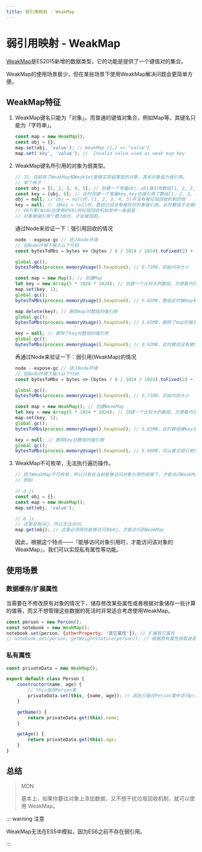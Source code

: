 ```yaml
---
title: 弱引用映射 - WeakMap
---
```


# 弱引用映射 - WeakMap

[WeakMap](https://developer.mozilla.org/zh-CN/docs/Web/JavaScript/Reference/Global_Objects/WeakMap)是ES2015新增的数据类型，它的功能是提供了一个键值对的集合。

WeakMap的使用场景极少，但在某些场景下使用WeakMap解决问题会更简单方便。

## WeakMap特征

1. WeakMap键名只能为「对象」。而普通的键值对集合，例如Map等，其键名只能为「字符串」。

   ```js
   const map = new WeakMap();
   const obj = {};
   map.set(obj, 'value'); // WeakMap {{…} => "value"}
   map.set('key', 'value'); //  Invalid value used as weak map key
   ```

2. WeakMap键名所引用的对象为弱类型。

   ```js
   // JS，目前除了WeakMap和WeakSet能够实现弱类型的对象，其余对象皆为强引用。
   // 举个例子
   const obj = [1, 2, 3, 4, 5]; // 创建一个常量obj，obj强引用数组[1, 2, 3, 4, 5]
   const key = [obj, 6]; // 此时创建一个常量key,key也强引用了数组[1, 2, 3, 4, 5]
   obj = null; // obj = null时，[1, 2, 3, 4, 5]并没有被垃圾回收机制回收
   key = null; // 当key = null时，数组已经没有被任何对象强引用，此时数组才会被垃圾回收机制回收
   // V8引擎(Node也使用的V8)的垃圾回收机制其中一条就是：
   // 对象被强引用个数为0时，才会被回收。
   ```

   通过Node来验证一下：强引用回收的情况

   ```js
   node --expose-gc // 进入Node环境
   // 在Node环境下输入以下代码
   const bytesToMbs = bytes => (bytes / 8 / 1024 / 1024).toFixed(2) + 'MB';
   
   global.gc();
   bytesToMbs(process.memoryUsage().heapUsed); // 0.71MB，初始内存大小
   
   const map = new Map(); // 创建Map
   let key = new Array(5 * 1024 * 1024); // 创建一个比较大的数组，方便看内存变化
   map.set(key, 1);
   global.gc();
   bytesToMbs(process.memoryUsage().heapUsed); // 5.65MB，数组此时被map和key同时强引用
   
   map.delete(key); // 删除map对数组的强引用
   global.gc();
   bytesToMbs(process.memoryUsage().heapUsed); // 5.65MB，删除了map的强引用，但是内存并没有减少
   
   key = null; // 删除了key对数组的强引用
   global.gc();
   bytesToMbs(process.memoryUsage().heapUsed); // 0.62MB，此时数组没有被任何变量强引用，所以回收
   ```

   再通过Node来验证一下：弱引用(WeakMap)的情况

   ```js
   node --expose-gc // 进入Node环境
   // 在Node环境下输入以下代码
   const bytesToMbs = bytes => (bytes / 8 / 1024 / 1024).toFixed(2) + 'MB';
   
   global.gc();
   bytesToMbs(process.memoryUsage().heapUsed); // 0.71MB，初始内存大小
   
   const map = new WeakMap(); // 创建WeakMap
   let key = new Array(5 * 1024 * 1024); // 创建一个比较大的数组，方便看内存变化
   map.set(key, 1);
   global.gc();
   bytesToMbs(process.memoryUsage().heapUsed); // 5.65MB，此时数组被key强引用，map弱引用
   
   key = null; // 删除key对数组的强引用
   global.gc();
   bytesToMbs(process.memoryUsage().heapUsed); // 0.66MB，可以看见弱引用使用完毕即被清除
   ```

3. WeakMap不可枚举，无法执行遍历操作。

   ```js
   // 因为WeakMap不可枚举，所以只有在当前能够访问对象引用的前提下，才能访问WeakMap
   // 例如
   
   // a.js
   const obj = {};
   const map = new WeakMap();
   map.set(obj, 'value');
   
   // b.js
   // 这里没有obj，所以无法访问。
   map.get(obj); // 这里必须得先能够访问到obj，才能访问到WeakMap
   ```

   因此，根据这个特点——『能够访问对象引用时，才能访问该对象的WeakMap』，我们可以实现私有属性等功能。

## 使用场景

### 数据缓存/扩展属性

当需要在不修改原有对象的情况下，储存修改某些属性或者根据对象储存一些计算的值等，而又不想管理这些数据的死活时非常适合考虑使用WeakMap。

```js
const person = new Person();
const notebook = new WeakMap();
notebook.set(person, {otherProperty: '其它属性'}); // 扩展其它属性
// notebook.set(person, getWeightStature(person)); // 根据原有属性获取身高体重比
```

### 私有属性

```js
const privateData = new WeakMap();

export default class Person {
    constructor(name, age) {
      	// this指向Person类
        privateData.set(this, {name, age}); // 因此只能在Person类中访问privateData
    }

    getName() {
        return privateData.get(this).name;
    }

    getAge() {
        return privateData.get(this).age;
    }
}
```



## 总结

> MDN
>
> 基本上，如果你要往对象上添加数据，又不想干扰垃圾回收机制，就可以使用 WeakMap。

::: warning 注意

WeakMap无法在ES5中模拟，因为ES6之前不存在弱引用。

:::